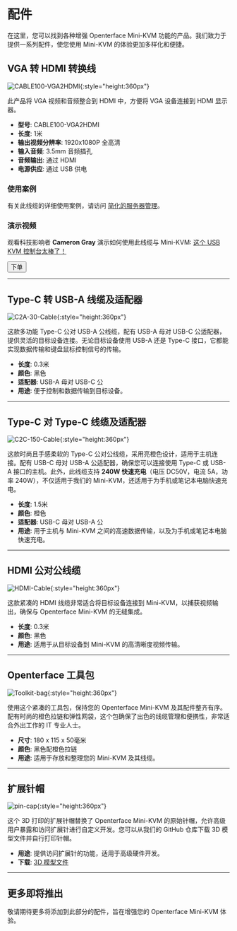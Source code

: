 # 配件

在这里，您可以找到各种增强 Openterface Mini-KVM 功能的产品。我们致力于提供一系列配件，使您使用 Mini-KVM 的体验更加多样化和便捷。

## VGA 转 HDMI 转换线

![CABLE100-VGA2HDMI](images/product/part/CABLE100-VGA2HDMI-1.jpg){:style="height:360px"}

此产品将 VGA 视频和音频整合到 HDMI 中，方便将 VGA 设备连接到 HDMI 显示器。

- **型号**: CABLE100-VGA2HDMI
- **长度**: 1米
- **输出视频分辨率**: 1920x1080P 全高清
- **输入音频**: 3.5mm 音频插孔
- **音频输出**: 通过 HDMI
- **电源供应**: 通过 USB 供电

### 使用案例
有关此线缆的详细使用案例，请访问 [简化的服务器管理](/use-cases/#streamlined-server-management)。

### 演示视频
观看科技影响者 **Cameron Gray** 演示如何使用此线缆与 Mini-KVM: [这个 USB KVM 控制台太棒了！](https://youtu.be/xAEQpWyfY-c?si=auB5NtqHVw2C7iIK&t=1693)

<button class="md-button" onclick="window.location.href='https://www.crowdsupply.com/techxartisan/openterface-mini-kvm#products'">下单</button>

---

## Type-C 转 USB-A 线缆及适配器

![C2A-30-Cable](images/product/part/OP-04-CABLE30-C2A.jpg){:style="height:360px"}

这款多功能 Type-C 公对 USB-A 公线缆，配有 USB-A 母对 USB-C 公适配器，提供灵活的目标设备连接。无论目标设备使用 USB-A 还是 Type-C 接口，它都能实现数据传输和键盘鼠标控制信号的传输。

- **长度**: 0.3米
- **颜色**: 黑色
- **适配器**: USB-A 母对 USB-C 公
- **用途**: 便于控制和数据传输到目标设备。

---

## Type-C 对 Type-C 线缆及适配器

![C2C-150-Cable](images/product/part/OP-05-CABLE150-C2C.jpg){:style="height:360px"}

这款时尚且手感柔软的 Type-C 公对公线缆，采用亮橙色设计，适用于主机连接。配有 USB-C 母对 USB-A 公适配器，确保您可以连接使用 Type-C 或 USB-A 接口的主机。此外，此线缆支持 **240W 快速充电**（电压 DC50V，电流 5A，功率 240W），不仅适用于我们的 Mini-KVM，还适用于为手机或笔记本电脑快速充电。

- **长度**: 1.5米
- **颜色**: 橙色
- **适配器**: USB-C 母对 USB-A 公
- **用途**: 用于主机与 Mini-KVM 之间的高速数据传输，以及为手机或笔记本电脑快速充电。

---

## HDMI 公对公线缆

![HDMI-Cable](images/product/part/OP-03-CABLE30-HDMI.jpg){:style="height:360px"}

这款紧凑的 HDMI 线缆非常适合将目标设备连接到 Mini-KVM，以捕获视频输出，确保与 Openterface Mini-KVM 的无缝集成。

- **长度**: 0.3米
- **颜色**: 黑色
- **用途**: 适用于从目标设备到 Mini-KVM 的高清晰度视频传输。

---

## Openterface 工具包

![Toolkit-bag](images/product/part/OP-06-BAG-TOOLKIT.jpg){:style="height:360px"}

使用这个紧凑的工具包，保持您的 Openterface Mini-KVM 及其配件整齐有序。配有时尚的橙色拉链和弹性网袋，这个包确保了出色的线缆管理和便携性，非常适合外出工作的 IT 专业人士。

- **尺寸**: 180 x 115 x 50毫米
- **颜色**: 黑色配橙色拉链
- **用途**: 适用于存放和整理您的 Mini-KVM 及其线缆。

---

## 扩展针帽

![pin-cap](images/product/part/pin-cap.jpg){:style="height:360px"}

这个 3D 打印的扩展针帽替换了 Openterface Mini-KVM 的原始针帽，允许高级用户暴露和访问扩展针进行自定义开发。您可以从我们的 GitHub 仓库下载 3D 模型文件并自行打印针帽。

- **用途**: 提供访问扩展针的功能，适用于高级硬件开发。
- **下载**: [3D 模型文件](https://github.com/TechxArtisanStudio/Openterface_Mini-KVM_Hardware/tree/main/models)

---

## 更多即将推出

敬请期待更多将添加到此部分的配件，旨在增强您的 Openterface Mini-KVM 体验。
